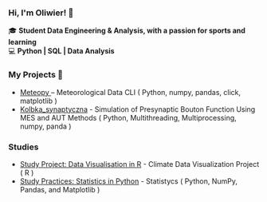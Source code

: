 ### Hi, I'm Oliwier! 👋

🎓 **Student Data Engineering & Analysis, with a passion for sports and learning**  
💻 **Python | SQL | Data Analysis**  

### My Projects 🚀
- [Meteopy ](https://github.com/OliwierStecyk/Meteopy) – Meteorological Data CLI  ( Python, numpy, pandas, click, matplotlib )
- [Kolbka_synaptyczna](https://github.com/OliwierStecyk/Kolbka_synaptyczna-.git) - Simulation of Presynaptic Bouton Function Using MES and AUT Methods ( Python, Multithreading, Multiprocessing, numpy, panda )


### Studies 
- [Study Project: Data Visualisation in R](https://github.com/OliwierStecyk/Projekt-analizy-zmiennych-klimatycznych.git) - Climate Data Visualization Project ( R )
- [Study Practices: Statistics in Python](https://github.com/OliwierStecyk/Statystyka-projekty.git) - Statistycs ( Python, NumPy, Pandas, and Matplotlib )

